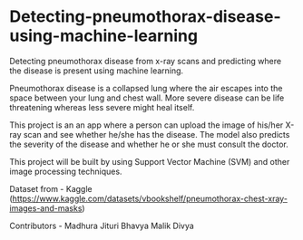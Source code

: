 # Detecting-pneumothorax-disease-using-machine-learning
Detecting pneumothorax disease from x-ray scans and predicting where the disease is present using machine learning.

Pneumothorax disease is a collapsed lung where the air escapes into the space between your lung and chest wall. More severe disease can be life threatening whereas less severe might heal itself.

This project is an an app where a person can upload the image of his/her X-ray scan and see whether he/she has the disease. The model also predicts the severity of the disease and whether he or she must consult the doctor.

This project will be built by using Support Vector Machine (SVM) and other image processing techniques.


Dataset from - Kaggle (https://www.kaggle.com/datasets/vbookshelf/pneumothorax-chest-xray-images-and-masks)

Contributors - 
  Madhura Jituri
  Bhavya Malik
  Divya

